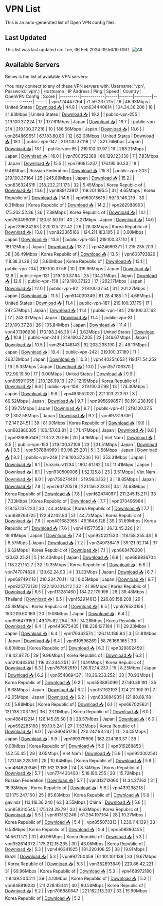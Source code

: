 # VPN List

This is an auto-generated list of Open VPN config files.

## Last Updated

This list was last updated on: Tue, 06 Feb 2024 09:56:10 GMT.
![Alt](https://repobeats.axiom.co/api/embed/186b98318ef1479477931607c1ad7d823f12451f.svg "Repobeats analytics image")

## Available Servers

Below is the list of available VPN servers:

(You may connect to any of these VPN servers with: Username: 'vpn', Password: 'vpn'.)
| Hostname | IP Address | Ping | Speed | Country | OpenVPN Config | Score |
|----------|------------|------|-------|---------|----------------| ----- |
| vpn724447264 | 71.59.237.215 | 16 | 46.93Mbps | United States | [Download 📥](./configs/server_0_US.ovpn) | 44.9 |
| vpn634440614 | 104.34.36.206 | 18 | 41.93Mbps | United States | [Download 📥](./configs/server_1_US.ovpn) | 19.2 |
| public-vpn-255 | 219.100.37.224 | 17 | 177.61Mbps | Japan | [Download 📥](./configs/server_2_JP.ovpn) | 18.7 |
| public-vpn-214 | 219.100.37.216 | 10 | 186.56Mbps | Japan | [Download 📥](./configs/server_3_JP.ovpn) | 18.6 |
| vpn264869651 | 67.183.60.80 | 12 | 62.08Mbps | United States | [Download 📥](./configs/server_4_US.ovpn) | 18.1 |
| public-vpn-147 | 219.100.37.119 | 17 | 321.76Mbps | Japan | [Download 📥](./configs/server_5_JP.ovpn) | 18.1 |
| public-vpn-95 | 219.100.37.97 | 16 | 288.21Mbps | Japan | [Download 📥](./configs/server_6_JP.ovpn) | 16.0 |
| vpn700352388 | 60.129.123.130 | 7 | 7.83Mbps | Japan | [Download 📥](./configs/server_7_JP.ovpn) | 15.5 |
| vpn796815237 | 176.195.60.33 | 18 | 9.46Mbps | Russian Federation | [Download 📥](./configs/server_8_RU.ovpn) | 15.3 |
| public-vpn-203 | 219.100.37.164 | 25 | 245.89Mbps | Japan | [Download 📥](./configs/server_9_JP.ovpn) | 15.2 |
| vpn836324515 | 218.232.211.173 | 32 | 5.45Mbps | Korea Republic of | [Download 📥](./configs/server_10_KR.ovpn) | 14.6 |
| vpn989123917 | 119.201.195.5 | 31 | 4.65Mbps | Korea Republic of | [Download 📥](./configs/server_11_KR.ovpn) | 14.5 |
| vpn960015618 | 59.13.146.219 | 33 | 6.31Mbps | Korea Republic of | [Download 📥](./configs/server_12_KR.ovpn) | 14.2 |
| vpn282988993 | 175.202.52.36 | 36 | 7.38Mbps | Korea Republic of | [Download 📥](./configs/server_13_KR.ovpn) | 14.1 |
| vpn763496019 | 120.51.50.19 | 40 | 3.27Mbps | Japan | [Download 📥](./configs/server_14_JP.ovpn) | 14.0 |
| vpn229624283 | 220.125.122.42 | 26 | 28.38Mbps | Korea Republic of | [Download 📥](./configs/server_15_KR.ovpn) | 13.8 |
| vpn823365166 | 124.211.183.105 | 6 | 3.00Mbps | Japan | [Download 📥](./configs/server_16_JP.ovpn) | 13.8 |
| public-vpn-155 | 219.100.37.110 | 8 | 181.12Mbps | Japan | [Download 📥](./configs/server_17_JP.ovpn) | 13.7 |
| vpn424669371 | 1.215.235.203 | 38 | 36.49Mbps | Korea Republic of | [Download 📥](./configs/server_18_KR.ovpn) | 13.5 |
| vpn603793829 | 118.38.31.29 | 32 | 3.86Mbps | Korea Republic of | [Download 📥](./configs/server_19_KR.ovpn) | 13.1 |
| public-vpn-104 | 219.100.37.58 | 10 | 319.96Mbps | Japan | [Download 📥](./configs/server_20_JP.ovpn) | 12.8 |
| public-vpn-131 | 219.100.37.64 | 25 | 134.21Mbps | Japan | [Download 📥](./configs/server_21_JP.ovpn) | 12.6 |
| public-vpn-158 | 219.100.37.123 | 17 | 292.17Mbps | Japan | [Download 📥](./configs/server_22_JP.ovpn) | 12.0 |
| public-vpn-82 | 219.100.37.54 | 31 | 201.27Mbps | Japan | [Download 📥](./configs/server_23_JP.ovpn) | 11.5 |
| vpn514030349 | 81.28.4.185 | 1 | 4.68Mbps | United States | [Download 📥](./configs/server_24_US.ovpn) | 11.4 |
| public-vpn-187 | 219.100.37.179 | 17 | 247.57Mbps | Japan | [Download 📥](./configs/server_25_JP.ovpn) | 11.4 |
| public-vpn-184 | 219.100.37.162 | 17 | 243.37Mbps | Japan | [Download 📥](./configs/server_26_JP.ovpn) | 11.4 |
| public-vpn-81 | 219.100.37.28 | 26 | 105.84Mbps | Japan | [Download 📥](./configs/server_27_JP.ovpn) | 11.4 |
| vpn431396938 | 173.198.248.39 | 4 | 3.62Mbps | United States | [Download 📥](./configs/server_28_US.ovpn) | 10.8 |
| public-vpn-244 | 219.100.37.205 | 22 | 346.67Mbps | Japan | [Download 📥](./configs/server_29_JP.ovpn) | 10.5 |
| vpn254048143 | 92.203.238.190 | 2 | 46.13Mbps | Japan | [Download 📥](./configs/server_30_JP.ovpn) | 10.4 |
| public-vpn-242 | 219.100.37.189 | 11 | 263.12Mbps | Japan | [Download 📥](./configs/server_31_JP.ovpn) | 10.3 |
| vpn440254653 | 119.171.54.252 | 16 | 9.33Mbps | Japan | [Download 📥](./configs/server_32_JP.ovpn) | 10.0 |
| vpn357706370 | 172.90.19.50 | 17 | 0.00Mbps | United States | [Download 📥](./configs/server_33_US.ovpn) | 9.9 |
| vpn685911055 | 210.126.99.13 | 27 | 12.19Mbps | Korea Republic of | [Download 📥](./configs/server_34_KR.ovpn) | 9.8 |
| public-vpn-108 | 219.100.37.98 | 13 | 174.40Mbps | Japan | [Download 📥](./configs/server_35_JP.ovpn) | 9.8 |
| vpn483552020 | 221.103.223.67 | 3 | 69.52Mbps | Japan | [Download 📥](./configs/server_36_JP.ovpn) | 9.7 |
| vpn995699857 | 58.191.238.199 | 5 | 39.72Mbps | Japan | [Download 📥](./configs/server_37_JP.ovpn) | 9.7 |
| public-vpn-41 | 219.100.37.5 | 12 | 302.58Mbps | Japan | [Download 📥](./configs/server_38_JP.ovpn) | 9.2 |
| vpn697319709 | 112.147.24.51 | 39 | 81.00Mbps | Korea Republic of | [Download 📥](./configs/server_39_KR.ovpn) | 9.0 |
| vpn683880385 | 106.157.63.81 | 2 | 71.47Mbps | Japan | [Download 📥](./configs/server_40_JP.ovpn) | 8.8 |
| vpn926085149 | 113.22.20.106 | 20 | 4.16Mbps | Viet Nam | [Download 📥](./configs/server_41_VN.ovpn) | 8.5 |
| public-vpn-153 | 219.100.37.109 | 23 | 231.51Mbps | Japan | [Download 📥](./configs/server_42_JP.ovpn) | 8.3 |
| vpn537884969 | 60.96.25.201 | 5 | 3.58Mbps | Japan | [Download 📥](./configs/server_43_JP.ovpn) | 8.2 |
| public-vpn-249 | 219.100.37.206 | 16 | 353.31Mbps | Japan | [Download 📥](./configs/server_44_JP.ovpn) | 8.1 |
| kozakura1234 | 180.1.61.182 | 14 | 11.41Mbps | Japan | [Download 📥](./configs/server_45_JP.ovpn) | 8.1 |
| vpn930500006 | 1.52.125.8 | 23 | 3.51Mbps | Viet Nam | [Download 📥](./configs/server_46_VN.ovpn) | 8.0 |
| vpn759274401 | 219.96.3.163 | 3 | 18.85Mbps | Japan | [Download 📥](./configs/server_47_JP.ovpn) | 7.8 |
| vpn260720578 | 221.156.223.13 | 34 | 74.68Mbps | Korea Republic of | [Download 📥](./configs/server_48_KR.ovpn) | 7.8 |
| vpn162474067 | 211.245.15.211 | 33 | 7.33Mbps | Korea Republic of | [Download 📥](./configs/server_49_KR.ovpn) | 7.7 |
| vpn370496984 | 218.157.107.223 | 30 | 44.34Mbps | Korea Republic of | [Download 📥](./configs/server_50_KR.ovpn) | 7.7 |
| vpn688768725 | 122.42.102.83 | 51 | 44.72Mbps | Korea Republic of | [Download 📥](./configs/server_51_KR.ovpn) | 7.6 |
| vpn401682965 | 49.164.6.128 | 39 | 31.89Mbps | Korea Republic of | [Download 📥](./configs/server_52_KR.ovpn) | 7.6 |
| vpn441577358 | 36.13.45.226 | 2 | 19.61Mbps | Japan | [Download 📥](./configs/server_53_JP.ovpn) | 7.4 |
| vpn920221523 | 118.158.255.48 | 9 | 6.57Mbps | Japan | [Download 📥](./configs/server_54_JP.ovpn) | 7.2 |
| vpn249736419 | 39.121.92.114 | 37 | 9.62Mbps | Korea Republic of | [Download 📥](./configs/server_55_KR.ovpn) | 7.1 |
| vpn868478200 | 130.62.25.21 | 5 | 14.43Mbps | Japan | [Download 📥](./configs/server_56_JP.ovpn) | 6.8 |
| vpn689936704 | 118.221.152.7 | 32 | 9.35Mbps | Korea Republic of | [Download 📥](./configs/server_57_KR.ovpn) | 6.8 |
| vpn747074829 | 130.62.24.93 | 4 | 31.33Mbps | Japan | [Download 📥](./configs/server_58_JP.ovpn) | 6.7 |
| vpn697491118 | 210.234.70.11 | 13 | 8.05Mbps | Japan | [Download 📥](./configs/server_59_JP.ovpn) | 6.7 |
| vpn825773130 | 222.120.101.212 | 32 | 41.99Mbps | Korea Republic of | [Download 📥](./configs/server_60_KR.ovpn) | 6.5 |
| vpn113281460 | 184.22.179.199 | 28 | 39.48Mbps | Thailand | [Download 📥](./configs/server_61_TH.ovpn) | 6.5 |
| vpn152914613 | 220.89.158.208 | 29 | 45.88Mbps | Korea Republic of | [Download 📥](./configs/server_62_KR.ovpn) | 6.5 |
| vpn876520156 | 153.209.60.169 | 20 | 9.06Mbps | Japan | [Download 📥](./configs/server_63_JP.ovpn) | 6.4 |
| vpn956479153 | 49.175.82.254 | 39 | 74.28Mbps | Korea Republic of | [Download 📥](./configs/server_64_KR.ovpn) | 6.4 |
| vpn445675435 | 118.238.127.184 | 11 | 29.23Mbps | Japan | [Download 📥](./configs/server_65_JP.ovpn) | 6.4 |
| vpn176362574 | 126.114.189.94 | 3 | 51.81Mbps | Japan | [Download 📥](./configs/server_66_JP.ovpn) | 6.4 |
| vpn610596269 | 58.76.166.165 | 33 | 8.80Mbps | Korea Republic of | [Download 📥](./configs/server_67_KR.ovpn) | 6.3 |
| vpn329892459 | 118.42.97.70 | 29 | 9.96Mbps | Korea Republic of | [Download 📥](./configs/server_68_KR.ovpn) | 6.3 |
| vpn210483514 | 116.32.244.251 | 37 | 14.91Mbps | Korea Republic of | [Download 📥](./configs/server_69_KR.ovpn) | 6.3 |
| vpn767552919 | 126.92.14.233 | 15 | 8.25Mbps | Japan | [Download 📥](./configs/server_70_JP.ovpn) | 6.2 |
| vpn554869437 | 118.36.233.252 | 30 | 70.93Mbps | Korea Republic of | [Download 📥](./configs/server_71_KR.ovpn) | 6.2 |
| vpn553895099 | 27.140.39.191 | 35 | 6.68Mbps | Japan | [Download 📥](./configs/server_72_JP.ovpn) | 6.2 |
| vpn151162193 | 124.211.190.91 | 7 | 42.05Mbps | Japan | [Download 📥](./configs/server_73_JP.ovpn) | 6.2 |
| vpn633084935 | 121.88.89.118 | 40 | 5.88Mbps | Korea Republic of | [Download 📥](./configs/server_74_KR.ovpn) | 6.1 |
| vpn667025631 | 121.138.203.136 | 36 | 23.11Mbps | Korea Republic of | [Download 📥](./configs/server_75_KR.ovpn) | 6.0 |
| vpn488412214 | 126.145.85.50 | 8 | 28.57Mbps | Japan | [Download 📥](./configs/server_76_JP.ovpn) | 6.0 |
| vpn692285198 | 59.10.5.241 | 27 | 7.53Mbps | Korea Republic of | [Download 📥](./configs/server_77_KR.ovpn) | 6.0 |
| vpn360451716 | 220.247.63.247 | 11 | 24.45Mbps | Japan | [Download 📥](./configs/server_78_JP.ovpn) | 5.9 |
| vpn199379906 | 182.224.183.37 | 39 | 9.08Mbps | Korea Republic of | [Download 📥](./configs/server_79_KR.ovpn) | 5.9 |
| vpn319268850 | 1.52.55.45 | 28 | 3.65Mbps | Viet Nam | [Download 📥](./configs/server_80_VN.ovpn) | 5.9 |
| vpn923002541 | 121.148.228.161 | 25 | 10.64Mbps | Korea Republic of | [Download 📥](./configs/server_81_KR.ovpn) | 5.8 |
| vpn464620346 | 112.162.13.168 | 24 | 8.74Mbps | Korea Republic of | [Download 📥](./configs/server_82_KR.ovpn) | 5.7 |
| vpn774436403 | 5.18.180.255 | 20 | 15.72Mbps | Russian Federation | [Download 📥](./configs/server_83_RU.ovpn) | 5.7 |
| vpn313712060 | 14.34.27.162 | 31 | 16.98Mbps | Korea Republic of | [Download 📥](./configs/server_84_KR.ovpn) | 5.6 |
| vpn439298218 | 121.175.247.160 | 25 | 85.63Mbps | Korea Republic of | [Download 📥](./configs/server_85_KR.ovpn) | 5.6 |
| gavinsz | 113.116.36.240 | 63 | 3.55Mbps | China | [Download 📥](./configs/server_86_CN.ovpn) | 5.6 |
| vpn858310545 | 175.124.29.79 | 33 | 9.63Mbps | Korea Republic of | [Download 📥](./configs/server_87_KR.ovpn) | 5.5 |
| vpn613152246 | 61.254.197.164 | 28 | 10.27Mbps | Korea Republic of | [Download 📥](./configs/server_88_KR.ovpn) | 5.4 |
| vpn855073313 | 1.230.114.139 | 33 | 9.53Mbps | Korea Republic of | [Download 📥](./configs/server_89_KR.ovpn) | 5.4 |
| vpn508880455 | 14.56.11.172 | 31 | 40.99Mbps | Korea Republic of | [Download 📥](./configs/server_90_KR.ovpn) | 5.3 |
| vpn352614372 | 175.212.15.235 | 30 | 43.05Mbps | Korea Republic of | [Download 📥](./configs/server_91_KR.ovpn) | 5.3 |
| vpn446341025 | 181.220.108.55 | 33 | 19.91Mbps | Brazil | [Download 📥](./configs/server_92_BR.ovpn) | 5.3 |
| vpn997200459 | 61.101.101.138 | 33 | 9.67Mbps | Korea Republic of | [Download 📥](./configs/server_93_KR.ovpn) | 5.3 |
| vpn382893849 | 220.86.42.221 | 31 | 69.96Mbps | Korea Republic of | [Download 📥](./configs/server_94_KR.ovpn) | 5.3 |
| vpn468972180 | 118.139.204.211 | 39 | 4.10Mbps | Korea Republic of | [Download 📥](./configs/server_95_KR.ovpn) | 5.2 |
| vpn648816232 | 211.228.93.141 | 40 | 80.50Mbps | Korea Republic of | [Download 📥](./configs/server_96_KR.ovpn) | 5.2 |
| vpn706880647 | 221.162.113.207 | 33 | 15.69Mbps | Korea Republic of | [Download 📥](./configs/server_97_KR.ovpn) | 5.2 |

